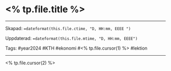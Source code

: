 # <% tp.file.title %>

---

Skapad: `=dateformat(this.file.ctime, "D, HH:mm, EEEE ")`

Uppdaterad: `=dateformat(this.file.mtime, "D, HH:mm, EEEE")`

Tags: #year2024 #KTH #ekonomi #<% tp.file.cursor(1) %> #lektion

---

<% tp.file.cursor(2) %>
